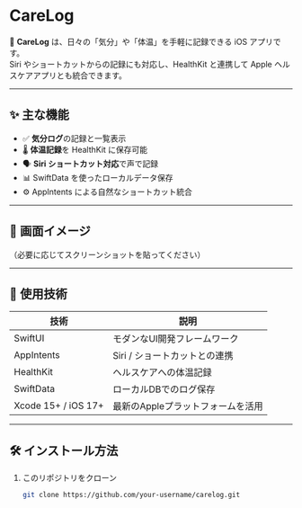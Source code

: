 # CareLog

🌿 **CareLog** は、日々の「気分」や「体温」を手軽に記録できる iOS アプリです。  
Siri やショートカットからの記録にも対応し、HealthKit と連携して Apple ヘルスケアアプリとも統合できます。

---

## ✨ 主な機能

- ✅ **気分ログ**の記録と一覧表示
- 🌡️ **体温記録**を HealthKit に保存可能
- 🗣 **Siri ショートカット対応**で声で記録
- 📊 SwiftData を使ったローカルデータ保存
- ⚙️ AppIntents による自然なショートカット統合

---

## 📸 画面イメージ

（必要に応じてスクリーンショットを貼ってください）

---

## 🚀 使用技術

| 技術             | 説明                              |
|------------------|-----------------------------------|
| SwiftUI          | モダンなUI開発フレームワーク        |
| AppIntents       | Siri / ショートカットとの連携        |
| HealthKit        | ヘルスケアへの体温記録               |
| SwiftData        | ローカルDBでのログ保存               |
| Xcode 15+ / iOS 17+ | 最新のAppleプラットフォームを活用 |

---

## 🛠 インストール方法

1. このリポジトリをクローン  
   ```bash
   git clone https://github.com/your-username/carelog.git